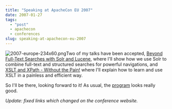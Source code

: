 ```yaml
---
title: "Speaking at ApacheCon EU 2007"
date: 2007-01-27
tags: 
  - "post"
  - apachecon
  - conferences
slug: speaking-at-apachecon-eu-2007
---
```


![2007-europe-234x60.png](/assets/images/movable-type-blog-archives/2007-europe-234x60.png)Two of my talks have been accepted, [Beyond Full-Text Searches with Solr and Lucene](http://www.eu.apachecon.com/program/talk/34), where I'll show how we use Solr to combine full-text and structured searches for powerful navigations, and [ XSLT and XPath - Without the Pain!](http://www.eu.apachecon.com/program/talk/84) where I'll explain how to learn and use XSLT in a painless and efficient way.

So I'll be there, looking forward to it! As usual, the [program](http://www.apachecon.com/2007/EU/html/sessions.html/) looks really good.

_Update: fixed links which changed on the conference website._
